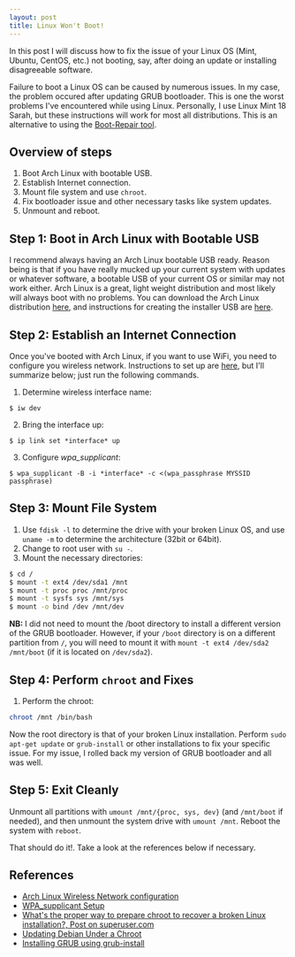 ```yaml
---
layout: post
title: Linux Won't Boot!
---
```


In this post I will discuss how to fix the issue of your Linux OS (Mint, Ubuntu, CentOS, etc.) not booting, say, after doing an update or installing disagreeable software.

Failure to boot a Linux OS can be caused by numerous issues. In my case, the problem occured after updating GRUB bootloader. This is one the worst problems I've encountered while using Linux. Personally, I use Linux Mint 18 Sarah, but these instructions will work for most all distributions. This is an alternative to using the [Boot-Repair tool](https://help.ubuntu.com/community/Boot-Repair).

## Overview of steps
1. Boot Arch Linux with bootable USB.
2. Establish Internet connection.
3. Mount file system and use `chroot`.
4. Fix bootloader issue and other necessary tasks like system updates.
5. Unmount and reboot.

## Step 1: Boot in Arch Linux with Bootable USB
I recommend always having an Arch Linux bootable USB ready. Reason being is that if you have really mucked up your current system with updates or whatever software, a bootable USB of your current OS or similar may not work either. Arch Linux is a great, light weight distribution and most likely will always boot with no problems. You can download the Arch Linux distribution [here](https://www.archlinux.org/download/), and instructions for creating the installer USB are [here](https://wiki.archlinux.org/index.php/USB_flash_installation_media).

## Step 2: Establish an Internet Connection
Once you've booted with Arch Linux, if you want to use WiFi, you need to configure you wireless network. Instructions to set up are [here](https://wiki.archlinux.org/index.php/Wireless_network_configuration), but I'll summarize below; just run the following commands.
1. Determine wireless interface name:
```
$ iw dev
```
2. Bring the interface up:
```
$ ip link set *interface* up
```
3. Configure *wpa_supplicant*:
```
$ wpa_supplicant -B -i *interface* -c <(wpa_passphrase MYSSID passphrase)
```

## Step 3: Mount File System
1. Use `fdisk -l` to determine the drive with your broken Linux OS, and use `uname -m` to determine the architecture (32bit or 64bit).
2. Change to root user with `su -`.
3. Mount the necessary directories:
```bash
$ cd /
$ mount -t ext4 /dev/sda1 /mnt
$ mount -t proc proc /mnt/proc
$ mount -t sysfs sys /mnt/sys
$ mount -o bind /dev /mnt/dev
```
**NB:** I did not need to mount the /boot directory to install a different version of the GRUB bootloader. However, if your `/boot` directory is on a different partition from `/`, you will need to mount it with `mount -t ext4 /dev/sda2 /mnt/boot` (if it is located on `/dev/sda2`).

## Step 4: Perform `chroot` and Fixes
1. Perform the chroot:
```bash
chroot /mnt /bin/bash
```
Now the root directory is that of your broken Linux installation. Perform `sudo apt-get update` or `grub-install` or other installations to fix your specific issue. For my issue, I rolled back my version of GRUB bootloader and all was well.

## Step 5: Exit Cleanly
Unmount all partitions with `umount /mnt/{proc, sys, dev}` (and `/mnt/boot` if needed), and then unmount the system drive with `umount /mnt`.
Reboot the system with `reboot`.

That should do it!. Take a look at the references below if necessary.

## References
- [Arch Linux Wireless Network configuration](https://wiki.archlinux.org/index.php/Wireless_network_configuration)
- [WPA_supplicant Setup](https://wiki.archlinux.org/index.php/WPA_supplicant#Advanced_usage)
- [What's the proper way to prepare chroot to recover a broken Linux installation?, Post on superuser.com](https://superuser.com/questions/111152/whats-the-proper-way-to-prepare-chroot-to-recover-a-broken-linux-installation)
- [Updating Debian Under a Chroot](http://shallowsky.com/blog/tags/chroot/)
- [Installing GRUB using grub-install](https://www.gnu.org/software/grub/manual/grub/html_node/Installing-GRUB-using-grub_002dinstall.html)
